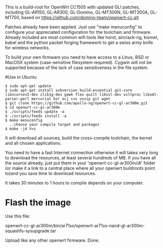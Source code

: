 This is a build-root for OpenWrt CC1505 with updated GLI patches,
including GL-AR150, GL-AR300, GL-Domino, GL-MT300N, GL-MT300A, GL-MT750,
based on https://github.com/domino-team/openwrt-cc.git

Patches already have been applied. Just use "make menuconfig" to configure your
appreciated configuration for the toolchain and firmware. Already included are
most common wifi tools like horst, aircrack-ng, kismet, babel and the python
packet forging framework to get a swiss army knife for wireless networks.

To build your own firmware you need to have access to a Linux, BSD or MacOSX system
(case-sensitive filesystem required). Cygwin will not be supported because of
the lack of case sensitiveness in the file system.


#Use in Ubuntu

```
$ sudo apt-get update
$ sudo apt-get install subversion build-essential git-core libncurses5-dev zlib1g-dev gawk flex quilt libssl-dev xsltproc libxml-parser-perl mercurial bzr ecj cvs unzip git wget
$ git clone https://github.com/apollo-ng/openwrt-cc-gl-ar300m.git
$ cd openwrt-cc-gl-ar300m
$ ./scripts/feeds update -a
$ ./scripts/feeds install -a
$ make menuconfig
  ..choose your compile target and packages
$ make -j4 V=s
```

It will download all sources, build the cross-compile toolchain,
the kernel and all chosen applications.

You need to have a fast Internet connection otherwise it will takes very long to
download the resources, at least several hundreds of MB. If you have all the
source already, just put them in your 'openwrt-cc-gl-ar300m/dl' folder (or make
it a link to a central place where all your openwrt buildroots point to)and
you save time to download resources.

It takes 30 minutes to 1 hours to compile depends on your computer.


# Flash the image

Use this file:

openwrt-cc-gl-ar300m/bin/ar71xx/openwrt-ar71xx-nand-gl-ar300m-squashfs-sysupgrade.tar

Upload like any other openwrt firmware. Done.
